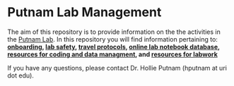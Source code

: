 # Putnam Lab Management

The aim of this repository is to provide information on the the activities in the [Putnam Lab](http://putnamlab.com/). In this repository you will find information pertaining to: **[onboarding](https://github.com/Putnam-Lab/Lab_Management/wiki/Onboarding), [lab safety](https://github.com/Putnam-Lab/Lab_Management/wiki/Lab-Safety), [travel protocols](https://github.com/Putnam-Lab/Lab_Management/wiki/Travel-Information), [online lab notebook database](https://github.com/Putnam-Lab/Lab_Management/wiki/Electronic-Lab-Notebooks), [resources for coding and data managment](https://github.com/Putnam-Lab/Lab_Management/tree/master/Bioinformatics_%26_Coding), and [resources for labwork](https://github.com/Putnam-Lab/Lab_Management/tree/master/Lab_Resourses)** 

If you have any questions, please contact Dr. Hollie Putnam (hputnam at uri dot edu). 
